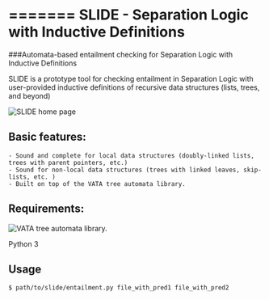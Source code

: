 =======
SLIDE - Separation Logic with Inductive Definitions
=======

###Automata-based entailment checking for Separation Logic with Inductive
Definitions

SLIDE is a prototype tool for checking entailment in Separation Logic with
user-provided inductive definitions of recursive data structures (lists, trees,
and beyond) 

![SLIDE home page](http://www.fit.vutbr.cz/research/groups/verifit/tools/slide/)

## Basic features:

    - Sound and complete for local data structures (doubly-linked lists, trees with parent pointers, etc.)
    - Sound for non-local data structures (trees with linked leaves, skip-lists, etc. )
    - Built on top of the VATA tree automata library.

## Requirements:
![VATA](https://github.com/ondrik/libvata) tree automata library.

Python 3


## Usage
    $ path/to/slide/entailment.py file_with_pred1 file_with_pred2
